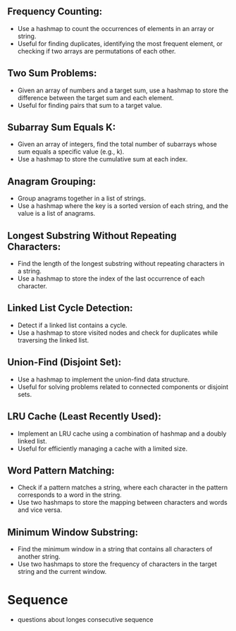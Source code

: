 ## Frequency Counting:

- Use a hashmap to count the occurrences of elements in an array or string.
- Useful for finding duplicates, identifying the most frequent element, or checking if two arrays are permutations of each other.

## Two Sum Problems:

- Given an array of numbers and a target sum, use a hashmap to store the difference between the target sum and each element.
- Useful for finding pairs that sum to a target value.

## Subarray Sum Equals K:

- Given an array of integers, find the total number of subarrays whose sum equals a specific value (e.g., k).
- Use a hashmap to store the cumulative sum at each index.

## Anagram Grouping:

- Group anagrams together in a list of strings.
- Use a hashmap where the key is a sorted version of each string, and the value is a list of anagrams.

## Longest Substring Without Repeating Characters:

- Find the length of the longest substring without repeating characters in a string.
- Use a hashmap to store the index of the last occurrence of each character.

## Linked List Cycle Detection:

- Detect if a linked list contains a cycle.
- Use a hashmap to store visited nodes and check for duplicates while traversing the linked list.

## Union-Find (Disjoint Set):

- Use a hashmap to implement the union-find data structure.
- Useful for solving problems related to connected components or disjoint sets.

## LRU Cache (Least Recently Used):

- Implement an LRU cache using a combination of hashmap and a doubly linked list.
- Useful for efficiently managing a cache with a limited size.

## Word Pattern Matching:

- Check if a pattern matches a string, where each character in the pattern corresponds to a word in the string.
- Use two hashmaps to store the mapping between characters and words and vice versa.

## Minimum Window Substring:

- Find the minimum window in a string that contains all characters of another string.
- Use two hashmaps to store the frequency of characters in the target string and the current window.

# Sequence

- questions about longes consecutive sequence
